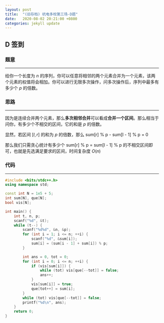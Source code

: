 ```yaml
---
layout: post
title:  "(旧存档) 杭电多校第三场-D题"
date:   2020-08-02 20:21:00 +0800
categories: jekyll update
---
```

## D 签到

### 题意

---
给你一个长度为 $n$ 的序列，你可以任意将相邻的两个元素合并为一个元素，该两个元素的权值将会相加。你可以进行无限多次操作，问多次操作后，序列中最多有多少个 $p$ 的倍数。

### 思路

---

因为是连续合并两个元素，那么**多次相邻合并**可以看成**合并一个区间**。那么相当于问你，有多少个不相交的区间，它的和是 $p$ 的倍数。

显然，若区间 $[l, r]$ 的和为 $p$ 的倍数，那么 sum[r] % p - sum[l - 1] % p = 0

那么我们只需贪心统计有多少个 sum[r] % p = sum[l - 1] % p 的不相交区间即可，也就是先选满足要求的区间，时间复杂度 $O(n)$

### 代码

---

```c++
#include <bits/stdc++.h>
using namespace std;

const int N = 1e5 + 5;
int sum[N], que[N];
bool vis[N];

int main() {
    int t, n, p;
    scanf("%d", &t);
    while (t--) {
        scanf("%d%d", &n, &p);
        for (int i = 1; i <= n; ++i) {
            scanf("%d", &sum[i]);
            sum[i] = (sum[i - 1] + sum[i]) % p;
        }

        int ans = 0, tot = 0;
        for (int i = 0; i <= n; ++i) {
            if (vis[sum[i]]) {
                while (tot) vis[que[--tot]] = false;
                ans++;
            }
            vis[sum[i]] = true;
            que[tot++] = sum[i];
        }
        while (tot) vis[que[--tot]] = false;
        printf("%d\n", ans);
    }
    return 0;
}
```
